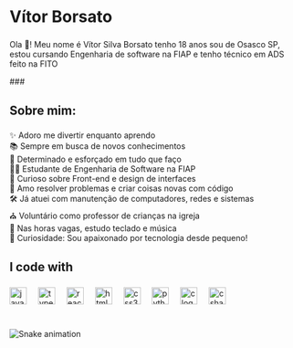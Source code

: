 <h1 align="left">Vítor Borsato</h1>

###

<p align="left">Ola 👋! Meu nome é Vítor Silva Borsato tenho 18 anos sou de Osasco SP, estou cursando Engenharia de software na FIAP e tenho técnico em ADS feito na FITO</p>
###

<h2 align="left">Sobre mim:</h2>

###

<p align="left">
  ✨ Adoro me divertir enquanto aprendo<br>
  📚 Sempre em busca de novos conhecimentos<br>
  🎯 Determinado e esforçado em tudo que faço<br>
  👨‍💻 Estudante de Engenharia de Software na FIAP<br>
  🎨 Curioso sobre Front-end e design de interfaces<br>
  🧠 Amo resolver problemas e criar coisas novas com código<br>
  🛠️ Já atuei com manutenção de computadores, redes e sistemas<br>
  ⛪ Voluntário como professor de crianças na igreja<br>
  🎹 Nas horas vagas, estudo teclado e música<br>
  🎲 Curiosidade: Sou apaixonado por tecnologia desde pequeno!
</p>


###

<h2 align="left">I code with</h2>

###

<div align="left">
  <img src="https://cdn.jsdelivr.net/gh/devicons/devicon/icons/javascript/javascript-original.svg" height="30" alt="javascript logo"  />
  <img width="12" />
  <img src="https://cdn.jsdelivr.net/gh/devicons/devicon/icons/typescript/typescript-original.svg" height="30" alt="typescript logo"  />
  <img width="12" />
  <img src="https://cdn.jsdelivr.net/gh/devicons/devicon/icons/react/react-original.svg" height="30" alt="react logo"  />
  <img width="12" />
  <img src="https://cdn.jsdelivr.net/gh/devicons/devicon/icons/html5/html5-original.svg" height="30" alt="html5 logo"  />
  <img width="12" />
  <img src="https://cdn.jsdelivr.net/gh/devicons/devicon/icons/css3/css3-original.svg" height="30" alt="css3 logo"  />
  <img width="12" />
  <img src="https://cdn.jsdelivr.net/gh/devicons/devicon/icons/python/python-original.svg" height="30" alt="python logo"  />
  <img width="12" />
  <img src="https://cdn.jsdelivr.net/gh/devicons/devicon/icons/c/c-original.svg" height="30" alt="c logo"  />
  <img width="12" />
  <img src="https://cdn.jsdelivr.net/gh/devicons/devicon/icons/csharp/csharp-original.svg" height="30" alt="csharp logo"  />
</div>

###

<br clear="both">

<img src="https://raw.githubusercontent.com/maurodesouza/maurodesouza/output/snake.svg" alt="Snake animation" />
